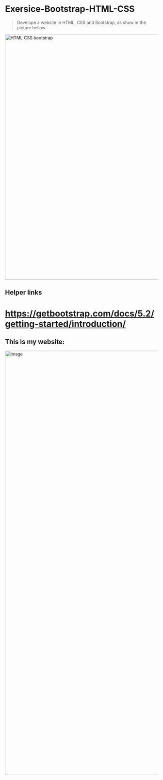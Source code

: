 # Exersice-Bootstrap-HTML-CSS
> Develope a website in HTML, CSS and Bootstrap, as show in the picture bellow.

<img width="805" alt="HTML   CSS   bootstrap" src="https://user-images.githubusercontent.com/92260175/187416538-97c0e7f0-37e3-4812-bb5f-fed41efc7530.png">

## Helper links 
# https://getbootstrap.com/docs/5.2/getting-started/introduction/




## This is my website:



<img width="1392" alt="image" src="https://user-images.githubusercontent.com/110351451/187453067-e68ae568-882f-420e-a9e8-396c26f83e2c.png">
